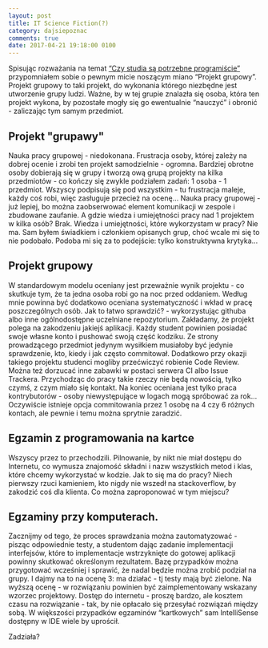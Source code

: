 ```yaml
---
layout: post
title: IT Science Fiction(?)
category: dajsiepoznac
comments: true
date: 2017-04-21 19:18:00 0100
---
```

Spisując rozważania na temat [“Czy studia są potrzebne programiście”](/dajsiepoznac/2017/03/09/czy-programista-potrzebuje-studiow/) przypomniałem sobie o pewnym micie noszącym miano “Projekt grupowy”. Projekt grupowy to taki projekt, do wykonania którego niezbędne jest utworzenie grupy ludzi. Ważne, by w tej grupie znalazła się osoba, która ten projekt wykona, by pozostałe mogły się go ewentualnie “nauczyć” i obronić - zaliczając tym samym przedmiot. 

## Projekt "grupawy"
Nauka pracy grupowej - niedokonana. Frustracja osoby, której zależy na dobrej ocenie i zrobi ten projekt samodzielnie - ogromna. Bardziej obrotne osoby dobierają się w grupy i tworzą ową grupą projekty na kilka przedmiotów - co kończy się zwykle podziałem zadań: 1 osoba - 1 przedmiot. Wszyscy podpisują się pod wszystkim - tu frustracja maleje, każdy coś robi, więc zasługuje przecież na ocenę… Nauka pracy grupowej - już lepiej, bo można zaobserwować element komunikacji w zespole i zbudowane zaufanie. A gdzie wiedza i umiejętności pracy nad 1 projektem w kilka osób? Brak. Wiedza i umiejętności, które wykorzystam w pracy? Nie ma.
Sam byłem świadkiem i członkiem opisanych grup, choć wcale mi się to nie podobało. Podoba mi się za to podejście: tylko konstruktywna krytyka…

## Projekt grupowy
W standardowym modelu oceniany jest przeważnie wynik projektu - co skutkuje tym, że ta jedna osoba robi go na noc przed oddaniem. Według mnie powinna być dodatkowo oceniana systematyczność i wkład w pracę poszczególnych osób. Jak to łatwo sprawdzić? - wykorzystując githuba albo inne ogólnodostępne uczelniane repozytorium. 
Zakładamy, że projekt polega na zakodzeniu jakiejś aplikacji. Każdy student powinien posiadać swoje własne konto i pushować swoją część kodziku. Ze strony prowadzącego przedmiot jedynym wysiłkiem musiałoby być jedynie sprawdzenie, kto, kiedy i jak często commitował. Dodatkowo przy okazji takiego projektu studenci mogliby przećwiczyć robienie Code Review. Można też dorzucać inne zabawki w postaci serwera CI albo Issue Trackera.
Przychodząc do pracy takie rzeczy nie będą nowością, tylko czymś, z czym miało się kontakt. Na koniec oceniana jest tylko praca kontrybutorów - osoby niewystępujące w logach mogą spróbować za rok... Oczywiście istnieje opcja commitowania przez 1 osobę na 4 czy 6 różnych kontach, ale pewnie i temu można sprytnie zaradzić.

## Egzamin z programowania na kartce
Wszyscy przez to przechodzili. Pilnowanie, by nikt nie miał dostępu do Internetu, co wymusza znajomość składni i nazw wszystkich metod i klas, które chcemy wykorzystać w kodzie. Jak to się ma do pracy? Niech pierwszy rzuci kamieniem, kto nigdy nie wszedł na stackoverflow, by zakodzić coś dla klienta. Co można zaproponować w tym miejscu?

## Egzaminy przy komputerach.
Zacznijmy od tego, że proces sprawdzania można zautomatyzować - pisząc odpowiednie testy, a studentom dając zadanie implementacji interfejsów, które to implementacje wstrzyknięte do gotowej aplikacji powinny skutkować określonym rezultatem. Bazę przypadków można przygotować wcześniej i sprawić, że nadal będzie można zrobić podział na grupy. I dajmy na to na ocenę 3: ma działać - tj testy mają być zielone. Na  wyższą ocenę - w rozwiązaniu powinien być zaimplementowany wskazany wzorzec projektowy. Dostęp do internetu - proszę bardzo, ale kosztem czasu na rozwiązanie - tak, by nie opłacało się przesyłać rozwiązań między sobą. W większości przypadków egzaminów “kartkowych” sam IntelliSense dostępny w IDE wiele by uprościł.

Zadziała?